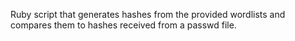 Ruby script that generates hashes from the provided wordlists and compares them to hashes received from a passwd file.

